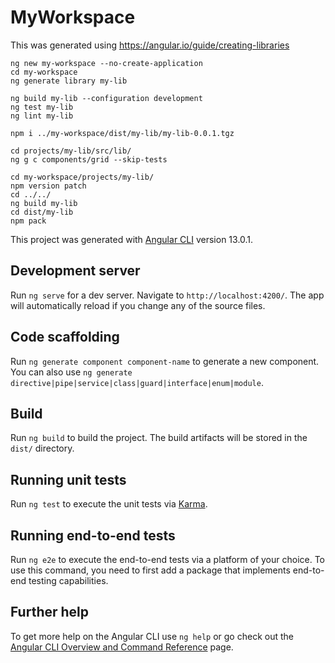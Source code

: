 # MyWorkspace

This was generated using https://angular.io/guide/creating-libraries

    ng new my-workspace --no-create-application
    cd my-workspace
    ng generate library my-lib
 
    ng build my-lib --configuration development
    ng test my-lib
    ng lint my-lib

    npm i ../my-workspace/dist/my-lib/my-lib-0.0.1.tgz

    cd projects/my-lib/src/lib/
    ng g c components/grid --skip-tests

    cd my-workspace/projects/my-lib/
    npm version patch
    cd ../../
    ng build my-lib
    cd dist/my-lib
    npm pack


This project was generated with [Angular CLI](https://github.com/angular/angular-cli) version 13.0.1.

## Development server

Run `ng serve` for a dev server. Navigate to `http://localhost:4200/`. The app will automatically reload if you change any of the source files.

## Code scaffolding

Run `ng generate component component-name` to generate a new component. You can also use `ng generate directive|pipe|service|class|guard|interface|enum|module`.

## Build

Run `ng build` to build the project. The build artifacts will be stored in the `dist/` directory.

## Running unit tests

Run `ng test` to execute the unit tests via [Karma](https://karma-runner.github.io).

## Running end-to-end tests

Run `ng e2e` to execute the end-to-end tests via a platform of your choice. To use this command, you need to first add a package that implements end-to-end testing capabilities.

## Further help

To get more help on the Angular CLI use `ng help` or go check out the [Angular CLI Overview and Command Reference](https://angular.io/cli) page.
